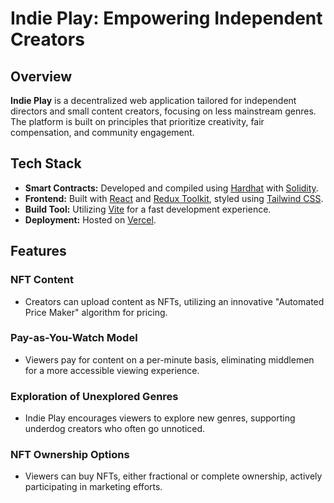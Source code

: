 # Indie Play: Empowering Independent Creators

## Overview

**Indie Play** is a decentralized web application tailored for independent directors and small content creators, focusing on less mainstream genres. The platform is built on principles that prioritize creativity, fair compensation, and community engagement.

## Tech Stack

- **Smart Contracts:** Developed and compiled using [Hardhat](https://hardhat.org/) with [Solidity](https://soliditylang.org/).
- **Frontend:** Built with [React](https://reactjs.org/) and [Redux Toolkit](https://redux-toolkit.js.org/), styled using [Tailwind CSS](https://tailwindcss.com/).
- **Build Tool:** Utilizing [Vite](https://vitejs.dev/) for a fast development experience.
- **Deployment:** Hosted on [Vercel](https://vercel.com/).

## Features

### NFT Content

- Creators can upload content as NFTs, utilizing an innovative "Automated Price Maker" algorithm for pricing.

### Pay-as-You-Watch Model

- Viewers pay for content on a per-minute basis, eliminating middlemen for a more accessible viewing experience.

### Exploration of Unexplored Genres

- Indie Play encourages viewers to explore new genres, supporting underdog creators who often go unnoticed.

### NFT Ownership Options

- Viewers can buy NFTs, either fractional or complete ownership, actively participating in marketing efforts.
